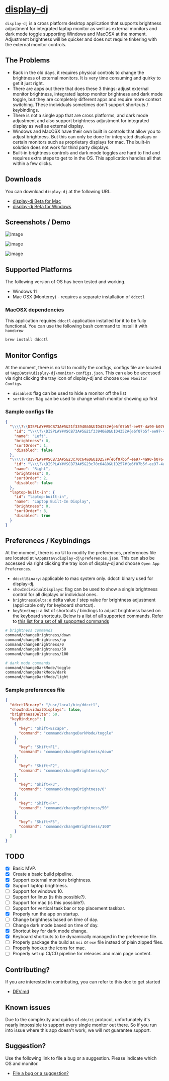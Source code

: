 # [display-dj](https://synle.github.io/display-dj/)

`display-dj` is a cross platform desktop application that supports brightness adjustment for integrated laptop monitor as well as external monitors and dark mode toggle supporting Windows and MacOSX at the moment. Adjustment brightness will be quicker and does not require tinkering with the external monitor controls.

## The Problems

- Back in the old days, it requires physical controls to change the brightness of external monitors. It is very time consuming and quirky to get it just right.
- There are apps out there that does these 3 things: adjust external monitor brightness, integrated laptop monitor brightness and dark mode toggle, but they are completely different apps and require more context switching. These individuals sometimes don't support shortcuts / keybindings.
- There is not a single app that are cross platforms, and dark mode adjustment and also support brightness adjustment for integrated display as well as external display.
- Windows and MacOSX have their own built in controls that allow you to adjust brightness. But this can only be done for integrated displays or certain monitors such as proprietary displays for mac. The built-in solution does not work for third party displays.
- Built-in brightness controls and dark mode toggles are hard to find and requires extra steps to get to in the OS. This application handles all that within a few clicks.

## Downloads

You can download `display-dj` at the following URL.

- [display-dj Beta for Mac](https://github.com/synle/display-dj/releases/download/beta/display-dj-darwin-x64.zip)
- [display-dj Beta for Windows](https://github.com/synle/display-dj/releases/download/beta/display-dj-win32-x64.zip)

## Screenshots / Demo

![image](https://user-images.githubusercontent.com/3792401/159134000-ef989378-0e4d-4bd1-96f8-9c79110cb37e.png)

![image](https://user-images.githubusercontent.com/3792401/159134004-26547233-c46e-4e6a-b6b8-326502d08a8b.png)

![image](https://user-images.githubusercontent.com/3792401/159134011-761cadb7-5dc5-4431-a4e0-4976b379e39d.png)


## Supported Platforms

The following version of OS has been tested and working.

- Windows 11
- Mac OSX (Monterey) - requires a separate installation of `ddcctl`

### MacOSX dependencies

This application requires `ddcctl` application installed for it to be fully functional. You can use the following bash command to install it with `homebrew`

```bash
brew install ddcctl
```

## Monitor Configs

At the moment, there is no UI to modify the configs, configs file are located at `%AppData%\display-dj\monitor-configs.json`. This can also be accessed via right clicking the tray icon of display-dj and choose `Open Monitor Configs`.

- `disabled`: flag can be used to hide a monitor off the list
- `sortOrder`: flag can be used to change which monitor showing up first

### Sample configs file

```json
{
  "\\\\?\\DISPLAY#VSCB73A#5&21f33940&0&UID4352#{e6f07b5f-ee97-4a90-b076-33f57bf4eaa7}": {
    "id": "\\\\?\\DISPLAY#VSCB73A#5&21f33940&0&UID4352#{e6f07b5f-ee97-4a90-b076-33f57bf4eaa7}",
    "name": "Left",
    "brightness": 0,
    "sortOrder": 1,
    "disabled": false
  },
  "\\\\?\\DISPLAY#VSCB73A#5&23c70c64&0&UID257#{e6f07b5f-ee97-4a90-b076-33f57bf4eaa7}": {
    "id": "\\\\?\\DISPLAY#VSCB73A#5&23c70c64&0&UID257#{e6f07b5f-ee97-4a90-b076-33f57bf4eaa7}",
    "name": "Right",
    "brightness": 0,
    "sortOrder": 2,
    "disabled": false
  },
  "laptop-built-in": {
    "id": "laptop-built-in",
    "name": "Laptop Built-In Display",
    "brightness": 0,
    "sortOrder": 3,
    "disabled": true
  }
}
```

## Preferences / Keybindings

At the moment, there is no UI to modify the preferences, preferences file are located at `%AppData%\display-dj\preferences.json`. This can also be accessed via right clicking the tray icon of display-dj and choose `Open App Preferences`.

- `ddcctlBinary`: applicable to mac system only. ddcctl binary used for display-dj.
- `showIndividualDisplays`: flag can be used to show a single brightness control for all displays or individual ones.
- `brightnessDelta`: a delta value / step value for brightness adjustment (applicable only for keyboard shortcut).
- `keyBindings`: a list of shortcuts / bindings to adjust brightness based on the keyboard shortcuts. Below is a list of all supported commands. Refer to [this list for a set of all supported commands](https://github.com/synle/display-dj/blob/main/src/types.d.ts#L30)

```bash
# brightness commands
command/changeBrightness/down
command/changeBrightness/up
command/changeBrightness/0
command/changeBrightness/50
command/changeBrightness/100

# dark mode commands
command/changeDarkMode/toggle
command/changeDarkMode/dark
command/changeDarkMode/light
```

### Sample preferences file
```json
{
  "ddcctlBinary": "/usr/local/bin/ddcctl",
  "showIndividualDisplays": false,
  "brightnessDelta": 50,
  "keyBindings": [
    {
      "key": "Shift+Escape",
      "command": "command/changeDarkMode/toggle"
    },
    {
      "key": "Shift+F1",
      "command": "command/changeBrightness/down"
    },
    {
      "key": "Shift+F2",
      "command": "command/changeBrightness/up"
    },
    {
      "key": "Shift+F3",
      "command": "command/changeBrightness/0"
    },
    {
      "key": "Shift+F4",
      "command": "command/changeBrightness/50"
    },
    {
      "key": "Shift+F5",
      "command": "command/changeBrightness/100"
    }
  ]
}
```

## TODO

- [x] Basic MVP.
- [x] Create a basic build pipeline.
- [x] Support external monitors brightness.
- [x] Support laptop brightness.
- [ ] Support for windows 10.
- [ ] Support for linux (is this possible?).
- [ ] Support for mac (is this possible?).
- [ ] Support for vertical task bar or top placement taskbar.
- [x] Properly run the app on startup.
- [ ] Change brightness based on time of day.
- [ ] Change dark mode based on time of day.
- [x] Shortcut key for dark mode change.
- [x] Keyboard shortcuts to be dynamically managed in the preference file.
- [ ] Properly package the build as `msi` or `exe` file instead of plain zipped files.
- [ ] Properly hookup the icons for mac.
- [ ] Properly set up CI/CD pipeline for releases and main page content.

## Contributing?

If you are interested in contributing, you can refer to this doc to get started

- [DEV.md](https://github.com/synle/display-dj/blob/main/DEV.md)

## Known issues

Due to the complexity and quirks of `ddc/ci` protocol, unfortunately it's nearly impossible to support every single monitor out there. So if you run into issue where this app doesn't work, we will not guarantee support.


## Suggestion?

Use the following link to file a bug or a suggestion. Please indicate which OS and monitor.

- [File a bug or a suggestion?](https://github.com/synle/display-dj/issues/new)
